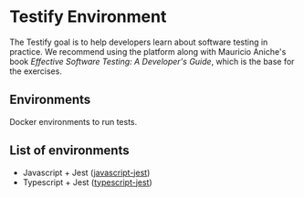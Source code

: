 # Testify Environment

The Testify goal is to help developers learn about software testing in practice. We recommend using the platform along with Mauricio Aniche's book _Effective Software Testing: A Developer's Guide_, which is the base for the exercises.

## Environments

Docker environments to run tests.

## List of environments

- Javascript + Jest ([javascript-jest](https://hub.docker.com/repository/docker/vinigpereira/javascript-jest))
- Typescript + Jest ([typescript-jest](https://hub.docker.com/repository/docker/vinigpereira/typescript-jest))

